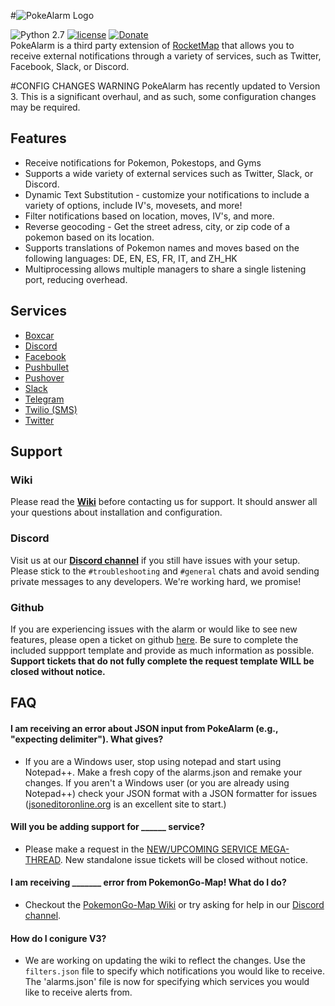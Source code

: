 #![PokeAlarm Logo](https://github.com/kvangent/PokeAlarm/wiki/images/logo.png) 

![Python 2.7](https://img.shields.io/badge/python-2.7-blue.svg)
[![license](https://img.shields.io/github/license/kvangent/PokeAlarm.svg)]()
[![Donate](https://img.shields.io/badge/Donate-PayPal-green.svg)](https://www.paypal.com/cgi-bin/webscr?cmd=_donations&business=5W9ZTLMS5NB28&lc=US&item_name=PokeAlarm&currency_code=USD&bn=PP%2dDonationsBF%3abtn_donateCC_LG%2egif%3aNonHosted)  
PokeAlarm is a third party extension of [RocketMap](https://github.com/RocketMap/RocketMap) that allows you to receive external notifications through a variety of services, such as Twitter, Facebook, Slack, or Discord.

#CONFIG CHANGES WARNING
PokeAlarm has recently updated to Version 3. This is a significant overhaul, and as such, some configuration changes may be required. 

## Features
* Receive notifications for Pokemon, Pokestops, and Gyms
* Supports a wide variety of external services such as Twitter, Slack, or Discord.
* Dynamic Text Substitution - customize your notifications to include a variety of options, include IV's, movesets, and more!
* Filter notifications based on location, moves, IV's, and more. 
* Reverse geocoding - Get the street adress, city, or zip code of a pokemon based on its location.
* Supports translations of Pokemon names and moves based on the following languages: DE, EN, ES, FR, IT, and ZH_HK
* Multiprocessing allows multiple managers to share a single listening port, reducing overhead.  

## Services
* [Boxcar](https://github.com/kvangent/PokeAlarm/wiki/Boxcar)
* [Discord](https://github.com/kvangent/PokeAlarm/wiki/Discord)
* [Facebook](https://github.com/kvangent/PokeAlarm/wiki/Facebook-Pages)
* [Pushbullet](https://github.com/kvangent/PokeAlarm/wiki/Pushbullet)
* [Pushover](https://github.com/kvangent/PokeAlarm/wiki/Pushover)  
* [Slack](https://github.com/kvangent/PokeAlarm/wiki/Slack)
* [Telegram](https://github.com/kvangent/PokeAlarm/wiki/Telegram) 
* [Twilio (SMS)](https://github.com/kvangent/PokeAlarm/wiki/Twilio-(SMS))
* [Twitter](https://github.com/kvangent/PokeAlarm/wiki/Twitter)

## Support
### Wiki
Please read the [**Wiki**](https://github.com/kvangent/PokeAlarm/wiki) before contacting us for support. It should answer all your questions about installation and configuration.

### Discord
Visit us at our [**Discord channel**](https://discord.gg/TNcqsRr) if you still have issues with your setup. Please stick to the `#troubleshooting` and `#general` chats and avoid sending private messages to any developers. We're working hard, we promise!

### Github
If you are experiencing issues with the alarm or would like to see new features, please open a ticket on github [here](https://github.com/kvangent/PokeAlarm/issues/new). Be sure to complete the included suppport template and provide as much information as possible.  **Support tickets that do not fully complete the request template WILL be closed without notice.**

## FAQ
#### I am receiving an error about JSON input from PokeAlarm (e.g., "expecting delimiter"). What gives?
* If you are a Windows user, stop using notepad and start using Notepad++. Make a fresh copy of the alarms.json and remake your changes. If you aren't a Windows user (or you are already using Notepad++) check your JSON format with a JSON formatter for issues ([jsoneditoronline.org](http://www.jsoneditoronline.org) is an excellent site to start.)

#### Will you be adding support for ______ service?
* Please make a request in the [NEW/UPCOMING SERVICE MEGA-THREAD](https://github.com/kvangent/PokeAlarm/issues/147).  New standalone issue tickets will be closed without notice.

#### I am receiving _______ error from PokemonGo-Map! What do I do?
* Checkout the [PokemonGo-Map Wiki](https://github.com/kvangent/PokeAlarm/wiki) or try asking for help in our [Discord channel](https://discordapp.com/invite/am66rag).

#### How do I conigure V3?
* We are working on updating the wiki to reflect the changes. Use the `filters.json` file to specify which notifications you would like to receive. The 'alarms.json' file is now for specifying which services you would like to receive alerts from. 
